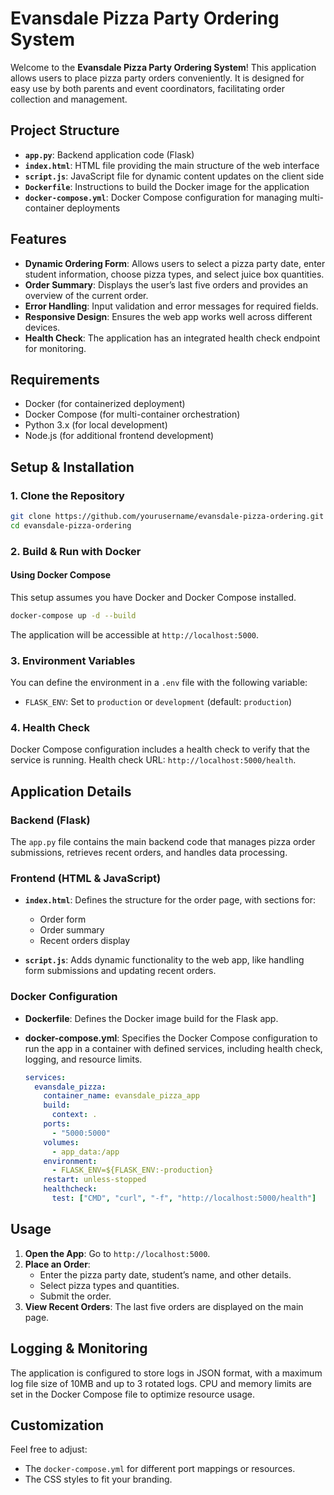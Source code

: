 # Evansdale Pizza Party Ordering System

Welcome to the **Evansdale Pizza Party Ordering System**! This application allows users to place pizza party orders conveniently. It is designed for easy use by both parents and event coordinators, facilitating order collection and management.

## Project Structure

- **`app.py`**: Backend application code (Flask)
- **`index.html`**: HTML file providing the main structure of the web interface
- **`script.js`**: JavaScript file for dynamic content updates on the client side
- **`Dockerfile`**: Instructions to build the Docker image for the application
- **`docker-compose.yml`**: Docker Compose configuration for managing multi-container deployments

## Features

- **Dynamic Ordering Form**: Allows users to select a pizza party date, enter student information, choose pizza types, and select juice box quantities.
- **Order Summary**: Displays the user’s last five orders and provides an overview of the current order.
- **Error Handling**: Input validation and error messages for required fields.
- **Responsive Design**: Ensures the web app works well across different devices.
- **Health Check**: The application has an integrated health check endpoint for monitoring.

## Requirements

- Docker (for containerized deployment)
- Docker Compose (for multi-container orchestration)
- Python 3.x (for local development)
- Node.js (for additional frontend development)

## Setup & Installation

### 1. Clone the Repository

```bash
git clone https://github.com/yourusername/evansdale-pizza-ordering.git
cd evansdale-pizza-ordering
```

### 2. Build & Run with Docker

#### Using Docker Compose

This setup assumes you have Docker and Docker Compose installed.

```bash
docker-compose up -d --build
```

The application will be accessible at `http://localhost:5000`.

### 3. Environment Variables

You can define the environment in a `.env` file with the following variable:

- `FLASK_ENV`: Set to `production` or `development` (default: `production`)

### 4. Health Check

Docker Compose configuration includes a health check to verify that the service is running. Health check URL: `http://localhost:5000/health`.

## Application Details

### Backend (Flask)

The `app.py` file contains the main backend code that manages pizza order submissions, retrieves recent orders, and handles data processing.

### Frontend (HTML & JavaScript)

- **`index.html`**: Defines the structure for the order page, with sections for:
  - Order form
  - Order summary
  - Recent orders display

- **`script.js`**: Adds dynamic functionality to the web app, like handling form submissions and updating recent orders.

### Docker Configuration

- **Dockerfile**: Defines the Docker image build for the Flask app.
- **docker-compose.yml**: Specifies the Docker Compose configuration to run the app in a container with defined services, including health check, logging, and resource limits.

  ```yaml
  services:
    evansdale_pizza:
      container_name: evansdale_pizza_app
      build:
        context: .
      ports:
        - "5000:5000"
      volumes:
        - app_data:/app
      environment:
        - FLASK_ENV=${FLASK_ENV:-production}
      restart: unless-stopped
      healthcheck:
        test: ["CMD", "curl", "-f", "http://localhost:5000/health"]
  ```

## Usage

1. **Open the App**: Go to `http://localhost:5000`.
2. **Place an Order**:
   - Enter the pizza party date, student’s name, and other details.
   - Select pizza types and quantities.
   - Submit the order.
3. **View Recent Orders**: The last five orders are displayed on the main page.

## Logging & Monitoring

The application is configured to store logs in JSON format, with a maximum log file size of 10MB and up to 3 rotated logs. CPU and memory limits are set in the Docker Compose file to optimize resource usage.

## Customization

Feel free to adjust:

- The `docker-compose.yml` for different port mappings or resources.
- The CSS styles to fit your branding.
